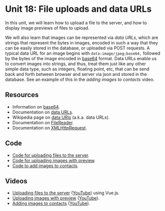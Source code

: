 # Unit 18: File uploads and data URLs

In this unit, we will learn how to upload a file to the server, and how to display image previews of files to upload. 

We will also learn that images can be represented via _data URLs_, which are strings that represent the bytes in images, encoded in such a way that they can be easily stored in the database, or uploaded via POST requests.  A typical data URL for an image begins with `data:image/jpeg;base64,` followed by the bytes of the image encoded in [base64](https://docs.python.org/3/library/base64.html) format. 
Data URLs enable us to convert images into strings, and thus, treat them just like any other simple data type, such as integers, floating point, etc, that can be send back and forth between browser and server via json and stored in the database.  See an example of this in the _adding images to contacts_ video.

## Resources

* Information on [base64](https://docs.python.org/3/library/base64.html).
* Documentation on [data URLs](https://developer.mozilla.org/en-US/docs/Web/HTTP/Basics_of_HTTP/Data_URIs).
* Wikipedia page on [data URIs](https://en.wikipedia.org/wiki/Data_URI_scheme) (a.k.a. data URLs).
* Documentation on [FileReader](https://developer.mozilla.org/en-US/docs/Web/API/FileReader).
* Documentation on [XMLHttpRequest](https://developer.mozilla.org/en-US/docs/Web/API/XMLHttpRequest).

## Code

* [Code for uploading files to the server](https://github.com/learn-py4web/simple_file_upload).
* [Code for uploading images with preview](https://github.com/learn-py4web/upload_with_preview).
* [Code to add images to contacts](https://github.com/learn-py4web/contacts_with_images).

## Videos

* [Uploading files to the server](https://drive.google.com/file/d/1v5iOhw-GYFVd90pjHBtLgkvkvieY5zs9/view?usp=sharing) ([YouTube](https://youtu.be/PaR4v7-OjXs)) using Vue.js.
* [Uploading images with preview](https://drive.google.com/file/d/1zQJ1DZAlRobOvf9wYCpj7lsnsLzKCVtb/view?usp=sharing) ([YouTube](https://youtu.be/5JrWHyGCS0w)).
* [Adding images to contacts](https://drive.google.com/file/d/1ccBp4iZOf9dEoIviVT-wSUR2Rtc2yOq_/view?usp=sharing) ([YouTube](https://youtu.be/VDPnflLmUxA)).

